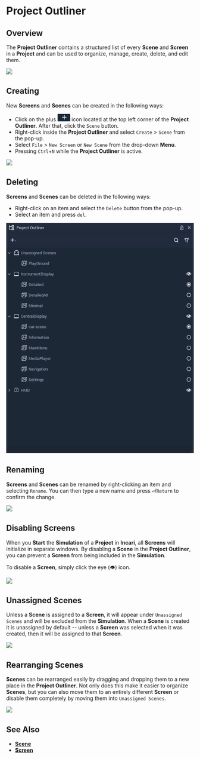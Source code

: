 # Project Outliner

## Overview

The **Project Outliner** contains a structured list of every **Scene** and **Screen** in a **Project** and can be used to organize, manage, create, delete, and edit them.

![](../.gitbook/assets/project-outliner\_20222.png)

## Creating

New **Screens** and **Scenes** can be created in the following ways:

* Click on the plus ![](<../.gitbook/assets/plusIcon (4) (4) (4) (4) (4) (4) (4) (4) (1) (1) (5).PNG>) icon located at the top left corner of the **Project Outliner**. After that, click the `Scene` button.
* Right-click inside the **Project Outliner** and select `Create` > `Scene` from the pop-up.
* Select `File` > `New Screen` or `New Scene` from the drop-down **Menu**.
* Pressing `Ctrl`+`N` while the **Project Outliner** is active.

![](../.gitbook/assets/right-click-scene\_20222.png)

## Deleting

**Screens** and **Scenes** can be deleted in the following ways:

* Right-click on an item and select the `Delete` button from the pop-up.
* Select an item and press `del`.

![](../.gitbook/assets/delete-scene-screen.gif)

## Renaming

**Screens** and **Scenes** can be renamed by right-clicking an item and selecting `Rename`. You can then type a new name and press **`⏎`**/`Return` to confirm the change.

![](../.gitbook/assets/rename-scene\_20222.gif)

## Disabling Screens

When you **Start** the **Simulation** of a **Project** in **Incari**, all **Screens** will initialize in separate windows. By disabling a **Scene** in the **Project Outliner**, you can prevent a **Screen** from being included in the **Simulation**.

To disable a **Screen**, simply click the eye (👁) icon.

![](../.gitbook/assets/disable-screen\_20222.gif)

## Unassigned Scenes

Unless a **Scene** is assigned to a **Screen**, it will appear under `Unassigned Scenes` and will be excluded from the **Simulation**. When a **Scene** is created it is unassigned by default -- unless a **Screen** was selected when it was created, then it will be assigned to that **Screen**.

![](../.gitbook/assets/unassigned-screen\_20222.gif)

## Rearranging Scenes

**Scenes** can be rearranged easily by dragging and dropping them to a new place in the **Project Outliner**. Not only does this make it easier to organize **Scenes**, but you can also move them to an entirely different **Screen** or disable them completely by moving them into `Unassigned Scenes`.

![](../.gitbook/assets/rearranging-scene\_20222.gif)

## See Also

* [**Scene**](../objects-and-types/project-objects/scene.md)
* [**Screen**](../objects-and-types/project-objects/screen.md)
